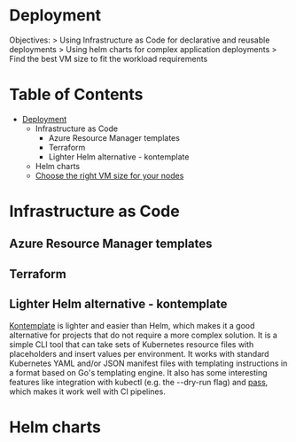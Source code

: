 # Deployment
Objectives:
    > Using Infrastructure as Code for declarative and reusable deployments
    > Using helm charts for complex application deployments
    > Find the best VM size to fit the workload requirements

Table of Contents
=================

* [Deployment](./Operational_Excellence_deployment.md)
    * Infrastructure as Code
        * Azure Resource Manager templates
        * Terraform
        * Lighter Helm alternative - kontemplate
    * Helm charts
    * [Choose the right VM size for your nodes](./Cost_Optimization.md#node---vm-sizes)

# Infrastructure as Code

## Azure Resource Manager templates

## Terraform

## Lighter Helm alternative - kontemplate

[Kontemplate](https://github.com/tazjin/kontemplate) is lighter and easier than Helm, which makes it a good alternative for projects that do not require a more complex solution. It is a simple CLI tool that can take sets of Kubernetes resource files with placeholders and insert values per environment. It works with standard Kubernetes YAML and/or JSON manifest files with templating instructions in a format based on Go's templating engine. It also has some interesting features like integration with kubectl (e.g. the --dry-run flag) and [pass](https://www.passwordstore.org), which makes it work well with CI pipelines.

# Helm charts